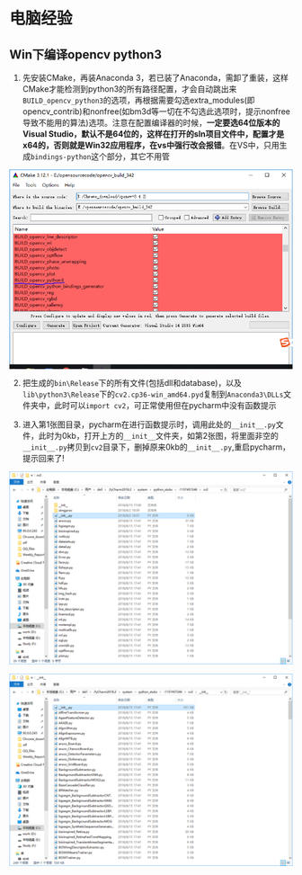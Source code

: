 # 电脑经验
## Win下编译opencv python3
1. 先安装CMake，再装Anaconda 3，若已装了Anaconda，需卸了重装，这样CMake才能检测到python3的所有路径配置，才会自动跳出来`BUILD_opencv_python3`的选项，再根据需要勾选extra_modules(即opencv_contrib)和nonfree(如bm3d等一切在不勾选此选项时，提示nonfree导致不能用的算法)选项。注意在配置编译器的时候，**一定要选64位版本的Visual Studio，默认不是64位的，这样在打开的sln项目文件中，配置才是x64的，否则就是Win32应用程序，在vs中强行改会报错**。在VS中，只用生成`bindings-python`这个部分，其它不用管
<div  align="center">    
<img src="img/cmake.PNG" alt="图片名称" align=center />
</div>

2. 把生成的`bin\Release`下的所有文件(包括dll和database)，以及`lib\python3\Release`下的`cv2.cp36-win_amd64.pyd`复制到`Anaconda3\DLLs`文件夹中，此时可以`import cv2`，可正常使用但在pycharm中没有函数提示

3. 进入第1张图目录，pycharm在进行函数提示时，调用此处的`__init__.py`文件，此时为0kb，打开上方的`__init__`文件夹，如第2张图，将里面非空的`__init__.py`拷贝到`cv2`目录下，删掉原来0kb的`__init__.py`,重启pycharm，提示回来了!
<div  align="center">    
<img src="img/init.PNG" alt="图片名称" align=center />
</div>
<br />
<div  align="center">    
<img src="img/init_2.PNG" alt="图片名称" align=center />
</div>